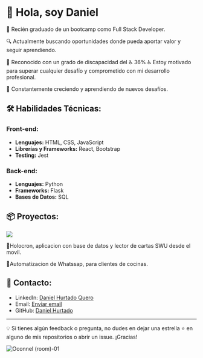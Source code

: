 # 👋 Hola, soy Daniel 

🚀 Recién graduado de un bootcamp como Full Stack Developer.

🔍 Actualmente buscando oportunidades donde pueda aportar valor y seguir aprendiendo.

🌟 Reconocido con un grado de discapacidad del ♿ 36% ♿ Estoy motivado para superar cualquier desafío y comprometido con mi desarrollo profesional.

🌱 Constantemente creciendo y aprendiendo de nuevos desafíos.

## 🛠️ Habilidades Técnicas:

### Front-end:
- **Lenguajes:** HTML, CSS, JavaScript
- **Librerías y Frameworks:** React, Bootstrap
- **Testing:** Jest

### Back-end:
- **Lenguajes:** Python
- **Frameworks:** Flask
- **Bases de Datos:** SQL

## 📦 Proyectos:
<img src="https://img.shields.io/badge/STATUS-EN%20DESAROLLO-green">

:construction:Holocron, aplicacion con base de datos y lector de cartas SWU desde el movil. 

:construction:Automatizacion de Whatssap, para clientes de cocinas.



## 🤝 Contacto:

- LinkedIn: [Daniel Hurtado Quero](https://www.linkedin.com/in/dhurtadoq/)
- Email: [Enviar email](mailto:danielh.fsdev@gmail.com)
- GitHub: [Daniel Hurtado](https://github.com/OconnelDan) 

---

💡 Si tienes algún feedback o pregunta, no dudes en dejar una estrella ⭐ en alguno de mis repositorios o abrir un issue. ¡Gracias!

![Oconnel (room)-01](https://github.com/OconnelDan/OconnelDan/assets/131759030/b2b6bc46-18c8-4a5c-a94c-1ba05a2ae438)
